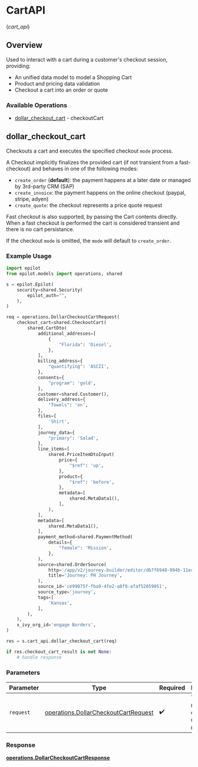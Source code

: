 # CartAPI
(*cart_api*)

## Overview

Used to interact with a cart during a customer's checkout session, providing:
 - An unified data model to model a Shopping Cart
 - Product and pricing data validation
 - Checkout a cart into an order or quote


### Available Operations

* [dollar_checkout_cart](#dollar_checkout_cart) - checkoutCart

## dollar_checkout_cart

Checkouts a cart and executes the specified checkout `mode` process.

A Checkout implicitly finalizes the provided cart (if not transient from a fast-checkout) and behaves in one of the following modes:
- `create_order` (**default**): the payment happens at a later date or managed by 3rd-party CRM (SAP)
- `create_invoice`: the payment happens on the online checkout (paypal, stripe, adyen)
- `create_quote`: the checkout represents a price quote request

Fast checkout is also supported, by passing the Cart contents directly.
When a fast checkout is performed the cart is considered transient and there is no cart persistance.

If the checkout `mode` is omitted, the `mode` will default to `create_order`.


### Example Usage

```python
import epilot
from epilot.models import operations, shared

s = epilot.Epilot(
    security=shared.Security(
        epilot_auth="",
    ),
)

req = operations.DollarCheckoutCartRequest(
    checkout_cart=shared.CheckoutCart(
        shared.CartDto(
            additional_addresses=[
                {
                    "Florida": 'Diesel',
                },
            ],
            billing_address={
                "quantifying": 'ASCII',
            },
            consents={
                "program": 'gold',
            },
            customer=shared.Customer(),
            delivery_address={
                "Towels": 'on',
            },
            files=[
                'Shirt',
            ],
            journey_data={
                "primary": 'Salad',
            },
            line_items=[
                shared.PriceItemDtoInput(
                    price={
                        "$ref": 'up',
                    },
                    product={
                        "$ref": 'before',
                    },
                    metadata=[
                        shared.MetaData1(),
                    ],
                ),
            ],
            metadata=[
                shared.MetaData1(),
            ],
            payment_method=shared.PaymentMethod(
                details={
                    "female": 'Mission',
                },
            ),
            source=shared.OrderSource(
                http='/app/v2/journey-builder/editor/db7f6940-994b-11ec-a46d-9f1824ff2939',
                title='Journey: PH Journey',
            ),
            source_id='ce99875f-fba9-4fe2-a8f9-afaf52059051',
            source_type='journey',
            tags=[
                'Kansas',
            ],
        ),
    ),
    x_ivy_org_id='engage Borders',
)

res = s.cart_api.dollar_checkout_cart(req)

if res.checkout_cart_result is not None:
    # handle response
```

### Parameters

| Parameter                                                                                    | Type                                                                                         | Required                                                                                     | Description                                                                                  |
| -------------------------------------------------------------------------------------------- | -------------------------------------------------------------------------------------------- | -------------------------------------------------------------------------------------------- | -------------------------------------------------------------------------------------------- |
| `request`                                                                                    | [operations.DollarCheckoutCartRequest](../../models/operations/dollarcheckoutcartrequest.md) | :heavy_check_mark:                                                                           | The request object to use for the request.                                                   |


### Response

**[operations.DollarCheckoutCartResponse](../../models/operations/dollarcheckoutcartresponse.md)**

